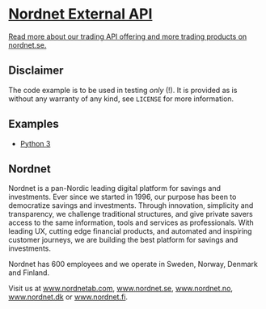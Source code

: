 # [Nordnet External API](https://www.nordnet.se/se/tjanster/handelsapplikationer#externalapi)
[Read more about our trading API offering and more trading products on nordnet.se.](https://www.nordnet.se/se/tjanster/handelsapplikationer#externalapi)

## Disclaimer
The code example is to be used in testing *only* (!). It is provided as is
without any warranty of any kind, see `LICENSE` for more information.

## Examples
* [Python 3](https://github.com/nordnet/next-api-v2-examples/tree/master/python3)

## Nordnet
Nordnet is a pan-Nordic leading digital platform for savings and investments. Ever since we started in 1996, our purpose has been to democratize savings and investments. Through innovation, simplicity and transparency, we challenge traditional structures, and give private savers access to the same information, tools and services as professionals. With leading UX, cutting edge financial products, and automated and inspiring customer journeys, we are building the best platform for savings and investments.

Nordnet has 600 employees and we operate in Sweden, Norway, Denmark and Finland. 

Visit us at www.nordnetab.com, www.nordnet.se, www.nordnet.no, www.nordnet.dk or www.nordnet.fi.
